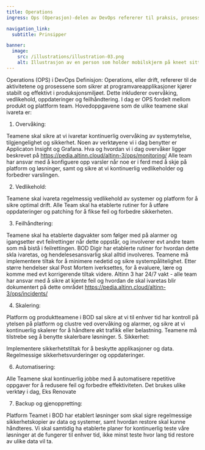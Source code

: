 ```yaml
---
title: Operations
ingress: Ops (Operasjon)-delen av DevOps refererer til praksis, prosesser og teknologier som er involvert i å håndtere og vedlikeholde IT-infrastruktur, systemer og applikasjoner i produksjon. Den fokuserer på å sikre at programvare kjører jevnt, pålitelig og sikkert i et aktivt miljø.

navigation_link:
  subtitle: Prinsipper

banner:
  image:
    src: /illustrations/illustration-03.png
    alt: Illustrasjon av en person som holder mobilskjerm på kneet sitt
---
```


Operations (OPS) i DevOps
Definisjon: Operations, eller drift, refererer til de aktivitetene og prosessene som sikrer at programvareapplikasjoner kjører stabilt og effektivt i produksjonsmiljøet. Dette inkluderer overvåking, vedlikehold, oppdateringer og feilhåndtering. I dag er OPS fordelt mellom produkt og plattform team. Hovedoppgavene som de ulike teamene skal ivareta er: 


1. Overvåking:

Teamene skal sikre at vi ivaretar kontinuerlig overvåking av systemytelse, tilgjengelighet og sikkerhet.
Noen av verktøyene vi i dag benytter er Applicaton Insight og Grafana. Hva og hvordan vi i dag overvåker ligger beskrevet på https://pedia.altinn.cloud/altinn-3/ops/monitoring/
Alle team har ansvar med å konfiguere opp varsler når noe er i ferd med å skje på platform og løsninger, samt og sikre at vi kontinuerlig vedlikeholder og forbedrer varslingen. 

2. Vedlikehold:

Teamene skal ivareta regelmessig vedlikehold av systemer og platform for å sikre optimal drift.
Alle Team skal ha etablerte rutiner for å utføre oppdateringer og patching for å fikse feil og forbedre sikkerheten.

3. Feilhåndtering:

Teamene skal ha etablerte dagvakter som følger med på alarmer og igangsetter evt feilrettinger når dette oppstår, og involverer evt andre team som må bistå i feilrettingen. 
BOD Digir har etablerte rutiner for hvordan dette skla ivaretas, og hendelesesansvarlig skal alltid involveres. 
Teamene må implementere tiltak for å minimere nedetid og sikre systempålitelighet. Etter større hendelser skal Post Mortem iverksettes, for å evaluere, lære og komme med evt korrigerende tiltak videre. 
Altinn 3 har 24/7 vakt - alle team har ansvar med å sikre at kjente feil og hvordan de skal ivaretas blir dokumentert på dette området https://pedia.altinn.cloud/altinn-3/ops/incidents/

4. Skalering:

Platform og produktteamene i BOD sal sikre at vi til enhver tid har kontroll på ytelsen på platform og clustre ved overvåking og alarmer, og sikre at vi kontinuerlig skalerer for å håndtere økt trafikk eller belastning.
Teamene må tilstrebe seg å benytte skalerbare løsninger.
5. Sikkerhet:

Implementere sikkerhetstiltak for å beskytte applikasjoner og data.
Regelmessige sikkerhetsvurderinger og oppdateringer.

6. Automatisering:

Alle Teamene skal kontinuerlig jobbe med å automatisere repetitive oppgaver for å redusere feil og forbedre effektiviteten.
Det brukes ulike verktøy i dag, Eks Renovate

7. Backup og gjenoppretting:

Platform Teamet i BOD har etablert løsninger som skal sigre regelmessige sikkerhetskopier av data og systemer, samt hvordan restore skal kunne håndteres. 
Vi skal samtidig ha etablerte planer for kontinuerlig teste våre løsninger at de fungerer til enhver tid, ikke minst teste hvor lang tid restore av ulike data vil ta. 

